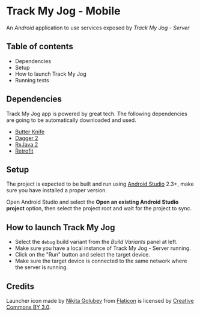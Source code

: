 # Track My Jog - Mobile

An _Android_ application to use services exposed by _Track My Jog - Server_

## Table of contents

  * Dependencies
  * Setup
  * How to launch Track My Jog
  * Running tests

## Dependencies

Track My Jog app is powered by great tech. The following dependencies are going to be automatically
downloaded and used.

- [Butter Knife]
- [Dagger 2]
- [RxJava 2]
- [Retrofit]

## Setup

The project is expected to be built and run using [Android Studio] 2.3+, make sure you have
installed a proper version.

Open Android Studio and select the **Open an existing Android Studio project** option, then select
the project root and wait for the project to sync.

## How to launch Track My Jog

- Select the `debug` build variant from the _Build Variants_ panel at left.
- Make sure you have a local instance of Track My Jog - Server running.
- Click on the "Run" button and select the target device.
- Make sure the target device is connected to the same network where the server is running.

## Credits

Launcher icon made by [Nikita Golubev] from [Flaticon] is licensed by [Creative Commons BY 3.0].

[Butter Knife]:http://jakewharton.github.io/butterknife/
[Dagger 2]:https://google.github.io/dagger/
[RxJava 2]:https://github.com/ReactiveX/RxJava
[Retrofit]:http://square.github.io/retrofit/
[Android Studio]:https://developer.android.com/studio/index.html
[Nikita Golubev]:http://www.flaticon.com/authors/nikita-golubev
[Flaticon]:http://www.flaticon.com
[Creative Commons BY 3.0]:http://creativecommons.org/licenses/by/3.0/
